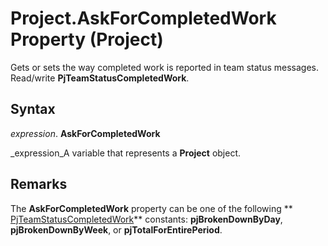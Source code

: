 
# Project.AskForCompletedWork Property (Project)

Gets or sets the way completed work is reported in team status messages. Read/write  **PjTeamStatusCompletedWork**.


## Syntax

 _expression_. **AskForCompletedWork**

 _expression_A variable that represents a  **Project** object.


## Remarks

The  **AskForCompletedWork** property can be one of the following ** [PjTeamStatusCompletedWork](01c2b474-5785-1159-3902-801755c0f2cb.md)** constants: **pjBrokenDownByDay**,  **pjBrokenDownByWeek**, or  **pjTotalForEntirePeriod**. 

